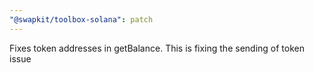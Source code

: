 ```yaml
---
"@swapkit/toolbox-solana": patch
---
```


Fixes token addresses in getBalance. This is fixing the sending of token issue
